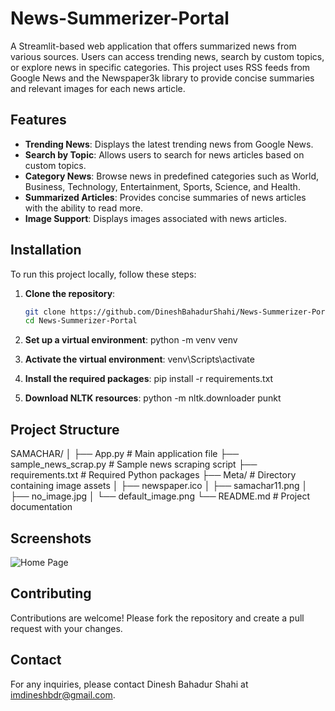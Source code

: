 # News-Summerizer-Portal
A Streamlit-based web application that offers summarized news from various sources. Users can access trending news, search by custom topics, or explore news in specific categories. This project uses RSS feeds from Google News and the Newspaper3k library to provide concise summaries and relevant images for each news article.


## Features

- **Trending News**: Displays the latest trending news from Google News.
- **Search by Topic**: Allows users to search for news articles based on custom topics.
- **Category News**: Browse news in predefined categories such as World, Business, Technology, Entertainment, Sports, Science, and Health.
- **Summarized Articles**: Provides concise summaries of news articles with the ability to read more.
- **Image Support**: Displays images associated with news articles.

## Installation

To run this project locally, follow these steps:

1. **Clone the repository**:
   ```sh
   git clone https://github.com/DineshBahadurShahi/News-Summerizer-Portal.git
   cd News-Summerizer-Portal

2. **Set up a virtual environment**:
    python -m venv venv 

3. **Activate the virtual environment**:
    venv\Scripts\activate

4.  **Install the required packages**:
    pip install -r requirements.txt

5.  **Download NLTK resources**:
    python -m nltk.downloader punkt



## Project Structure

SAMACHAR/
│
├── App.py                       # Main application file
├── sample_news_scrap.py         # Sample news scraping script
├── requirements.txt             # Required Python packages
├── Meta/                        # Directory containing image assets
│   ├── newspaper.ico
│   ├── samachar11.png
│   ├── no_image.jpg
│   └── default_image.png
└── README.md                    # Project documentation


## Screenshots
![Home Page](Meta/screenshot.jpg)

## Contributing
Contributions are welcome! Please fork the repository and create a pull request with your changes.

## Contact
For any inquiries, please contact Dinesh Bahadur Shahi at [imdineshbdr@gmail.com](mailto:imdineshbdr@gmail.com).







